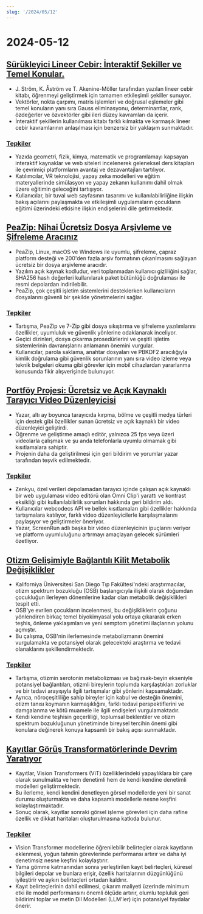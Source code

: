 ```yaml
---
slug: '/2024/05/12'
---
```


# 2024-05-12

## [Sürükleyici Lineer Cebir: İnteraktif Şekiller ve Temel Konular.](http://immersivemath.com/ila/index.html)

- J. Ström, K. Åström ve T. Akenine-Möller tarafından yazılan lineer cebir kitabı, öğrenmeyi geliştirmek için tamamen etkileşimli şekiller sunuyor.
- Vektörler, nokta çarpımı, matris işlemleri ve doğrusal eşlemeler gibi temel konuların yanı sıra Gauss eliminasyonu, determinantlar, rank, özdeğerler ve özvektörler gibi ileri düzey kavramları da içerir.
- İnteraktif şekillerin kullanılması kitabı farklı kılmakta ve karmaşık lineer cebir kavramlarının anlaşılması için benzersiz bir yaklaşım sunmaktadır.

### [Tepkiler](https://news.ycombinator.com/item?id=40329388)

- Yazıda geometri, fizik, kimya, matematik ve programlamayı kapsayan interaktif kaynaklar ve web siteleri incelenerek geleneksel ders kitapları ile çevrimiçi platformların avantaj ve dezavantajları tartılıyor.
- Katılımcılar, VR teknolojisi, yapay zeka modelleri ve eğitim materyallerinde simülasyon ve yapay zekanın kullanımı dahil olmak üzere eğitimin geleceğini tartışıyor.
- Kullanıcılar, bir tuval web sayfasının tasarımı ve kullanılabilirliğine ilişkin bakış açılarını paylaşmakta ve etkileşimli uygulamaların çocukların eğitimi üzerindeki etkisine ilişkin endişelerini dile getirmektedir.

## [PeaZip: Nihai Ücretsiz Dosya Arşivleme ve Şifreleme Aracınız](https://peazip.github.io/)

- PeaZip, Linux, macOS ve Windows ile uyumlu, şifreleme, çapraz platform desteği ve 200'den fazla arşiv formatının çıkarılmasını sağlayan ücretsiz bir dosya arşivleme aracıdır.
- Yazılım açık kaynak kodludur, veri toplanmadan kullanıcı gizliliğini sağlar, SHA256 hash değerleri kullanılarak paket bütünlüğü doğrulaması ile resmi depolardan indirilebilir.
- PeaZip, çok çeşitli işletim sistemlerini desteklerken kullanıcıların dosyalarını güvenli bir şekilde yönetmelerini sağlar.

### [Tepkiler](https://news.ycombinator.com/item?id=40327631)

- Tartışma, PeaZip ve 7-Zip gibi dosya sıkıştırma ve şifreleme yazılımlarını özellikler, uyumluluk ve güvenlik yönlerine odaklanarak inceliyor.
- Geçici dizinleri, dosya çıkarma prosedürlerini ve çeşitli işletim sistemlerinin davranışlarını anlamanın önemini vurgular.
- Kullanıcılar, parola saklama, anahtar dosyaları ve PBKDF2 aracılığıyla kimlik doğrulama gibi güvenlik sorunlarının yanı sıra video izleme veya teknik belgeleri okuma gibi görevler için mobil cihazlardan yararlanma konusunda fikir alışverişinde bulunuyor.

## [Portföy Projesi: Ücretsiz ve Açık Kaynaklı Tarayıcı Video Düzenleyicisi](https://news.ycombinator.com/item?id=40331968)

- Yazar, altı ay boyunca tarayıcıda kırpma, bölme ve çeşitli medya türleri için destek gibi özellikler sunan ücretsiz ve açık kaynaklı bir video düzenleyici geliştirdi.
- Öğrenme ve geliştirme amaçlı editör, yalnızca 25 fps veya üzeri videolarla çalışmak ve şu anda telefonlarla uyumlu olmamak gibi kısıtlamalara sahiptir.
- Projenin daha da geliştirilmesi için geri bildirim ve yorumlar yazar tarafından teşvik edilmektedir.

### [Tepkiler](https://news.ycombinator.com/item?id=40331968)

- Zenkyu, özel verileri depolamadan tarayıcı içinde çalışan açık kaynaklı bir web uygulaması video editörü olan Omni Clip'i yarattı ve kontrast eksikliği gibi kullanılabilirlik sorunları hakkında geri bildirim aldı.
- Kullanıcılar webcodecs API ve bellek kısıtlamaları gibi özellikler hakkında tartışmalara katılıyor, farklı video düzenleyicilerle karşılaşmalarını paylaşıyor ve geliştirmeler öneriyor.
- Yazar, ScreenRun adlı başka bir video düzenleyicinin ipuçlarını veriyor ve platform uyumluluğunu artırmayı amaçlayan gelecek sürümleri özetliyor.

## [Otizm Gelişimiyle Bağlantılı Kilit Metabolik Değişiklikler](https://medicalxpress.com/news/2024-05-metabolism-autism-reveals-developmental.html)

- Kaliforniya Üniversitesi San Diego Tıp Fakültesi'ndeki araştırmacılar, otizm spektrum bozukluğu (OSB) başlangıcıyla ilişkili olarak doğumdan çocukluğun ilerleyen dönemlerine kadar olan metabolik değişiklikleri tespit etti.
- OSB'ye evrilen çocukların incelenmesi, bu değişikliklerin çoğunu yönlendiren birkaç temel biyokimyasal yolu ortaya çıkararak erken teşhis, önleme yaklaşımları ve yeni semptom yönetimi ilaçlarının yolunu açmıştır.
- Bu çalışma, OSB'nin ilerlemesinde metabolizmanın önemini vurgulamakta ve potansiyel olarak gelecekteki araştırma ve tedavi olanaklarını şekillendirmektedir.

### [Tepkiler](https://news.ycombinator.com/item?id=40328616)

- Tartışma, otizmin serotonin metabolizması ve bağırsak-beyin ekseniyle potansiyel bağlantıları, otizmli bireylerin toplumda karşılaştıkları zorluklar ve bir tedavi arayışıyla ilgili tartışmalar gibi yönlerini kapsamaktadır.
- Ayrıca, nöroçeşitliliğe sahip bireyler için kabul ve desteğin önemini, otizm tanısı koymanın karmaşıklığını, farklı tedavi perspektiflerini ve damgalanma ve kötü muamele ile ilgili endişeleri vurgulamaktadır.
- Kendi kendine teşhisin geçerliliği, toplumsal beklentiler ve otizm spektrum bozukluğunun yönetiminde bireysel tercihin önemi gibi konulara değinerek konuya kapsamlı bir bakış açısı sunmaktadır.

## [Kayıtlar Görüş Transformatörlerinde Devrim Yaratıyor](https://openreview.net/forum?id=2dnO3LLiJ1)

- Kayıtlar, Vision Transformers (ViT) özelliklerindeki yapaylıklara bir çare olarak sunulmakta ve hem denetimli hem de kendi kendine denetimli modelleri geliştirmektedir.
- Bu ilerleme, kendi kendini denetleyen görsel modellerde yeni bir sanat durumu oluşturmakta ve daha kapsamlı modellerle nesne keşfini kolaylaştırmaktadır.
- Sonuç olarak, kayıtlar sonraki görsel işleme görevleri için daha rafine özellik ve dikkat haritaları oluşturulmasına katkıda bulunur.

### [Tepkiler](https://news.ycombinator.com/item?id=40329675)

- Vision Transformer modellerine öğrenilebilir belirteçler olarak kayıtların eklenmesi, yoğun tahmin görevlerinde performansı artırır ve daha iyi denetimsiz nesne keşfini kolaylaştırır.
- Yama gömme katmanından sonra yerleştirilen kayıt belirteçleri, küresel bilgileri depolar ve bunlara erişir, özellik haritalarının düzgünlüğünü iyileştirir ve aykırı belirteçleri ortadan kaldırır.
- Kayıt belirteçlerinin dahil edilmesi, çıkarım maliyeti üzerinde minimum etki ile model performansını önemli ölçüde artırır, olumlu topluluk geri bildirimi toplar ve metin Dil Modelleri (LLM'ler) için potansiyel faydalar önerir.

<head>
  <meta property="og:title" content="Sürükleyici Lineer Cebir: İnteraktif Şekiller ve Temel Konular." />
  <meta property="og:type" content="website" />
  <meta property="og:image" content="https://og.cho.sh/api/og/?title=S%C3%BCr%C3%BCkleyici%20Lineer%20Cebir%3A%20%C4%B0nteraktif%20%C5%9Eekiller%20ve%20Temel%20Konular.&subheading=12%20May%C4%B1s%202024%20Pazar%3A%20Hacker%20Haber%20%C3%96zeti" />
</head>
